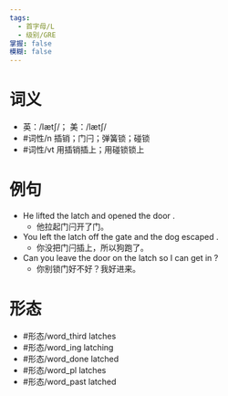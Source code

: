 ```yaml
---
tags:
  - 首字母/L
  - 级别/GRE
掌握: false
模糊: false
---
```

# 词义
- 英：/lætʃ/； 美：/lætʃ/
- #词性/n  插销；门闩；弹簧锁；碰锁
- #词性/vt  用插销插上；用碰锁锁上
# 例句
- He lifted the latch and opened the door .
	- 他拉起门闩开了门。
- You left the latch off the gate and the dog escaped .
	- 你没把门闩插上，所以狗跑了。
- Can you leave the door on the latch so I can get in ?
	- 你别锁门好不好？我好进来。
# 形态
- #形态/word_third latches
- #形态/word_ing latching
- #形态/word_done latched
- #形态/word_pl latches
- #形态/word_past latched
